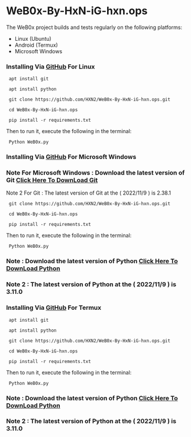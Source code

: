 # WeB0x-By-HxN-iG-hxn.ops

The WeB0x project builds and tests regularly on the following platforms:

  - Linux (Ubuntu)
  - Android (Termux)
  - Microsoft Windows

### Installing Via [GitHub](https://github.com/HXN2/WeB0x-By-HxN-iG-hxn.ops) For Linux
```
 apt install git
```
```
 apt install python
```
```
 git clone https://github.com/HXN2/WeB0x-By-HxN-iG-hxn.ops.git
```
```
 cd WeB0x-By-HxN-iG-hxn.ops
```
```
 pip install -r requirements.txt
```
Then to run it, execute the following in the terminal:
```
 Python WeB0x.py
```




### Installing Via [GitHub](https://github.com/HXN2/WeB0x-By-HxN-iG-hxn.ops) For Microsoft Windows
### Note For Microsoft Windows : Download the latest version of Git [Click Here To DownLoad Git](https://git-scm.com/downloads)
Note 2 For Git : The latest version of Git at the ( 2022/11/9 ) is 2.38.1
```
 git clone https://github.com/HXN2/WeB0x-By-HxN-iG-hxn.ops.git
```
```
 cd WeB0x-By-HxN-iG-hxn.ops
```
```
 pip install -r requirements.txt
```
Then to run it, execute the following in the terminal:
```
 Python WeB0x.py
```

### Note : Download the latest version of Python [Click Here To DownLoad Python](https://www.python.org/downloads/)

### Note 2 : The latest version of Python at the ( 2022/11/9 ) is 3.11.0 




### Installing Via [GitHub](https://github.com/HXN2/WeB0x-By-HxN-iG-hxn.ops) For Termux
```
 apt install git
```
```
 apt install python
```
```
 git clone https://github.com/HXN2/WeB0x-By-HxN-iG-hxn.ops.git
```
```
 cd WeB0x-By-HxN-iG-hxn.ops
```
```
 pip install -r requirements.txt
```
Then to run it, execute the following in the terminal:
```
 Python WeB0x.py
```

### Note : Download the latest version of Python [Click Here To DownLoad Python](https://www.python.org/downloads/)

### Note 2 : The latest version of Python at the ( 2022/11/9 ) is 3.11.0 
